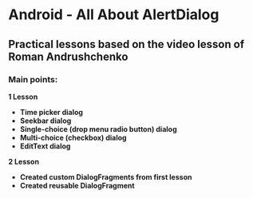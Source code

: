 # Android - All About AlertDialog 

## Practical lessons based on the video lesson of Roman Andrushchenko

### Main points:

__1 Lesson__ 
- __Time picker dialog__ 
- __Seekbar dialog__ 
- __Single-choice (drop menu radio button) dialog__ 
- __Multi-choice (checkbox) dialog__ 
- __EditText dialog__ 

__2 Lesson__ 
- __Created custom DialogFragments from first lesson__ 
- __Created reusable DialogFragment__ 

